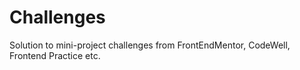 # Challenges
Solution to mini-project challenges from FrontEndMentor, CodeWell, Frontend Practice etc.
